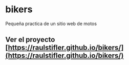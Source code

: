 # bikers
Pequeña practica de un sitio web de motos

## Ver el proyecto [https://raulstifler.github.io/bikers/](https://raulstifler.github.io/bikers/)